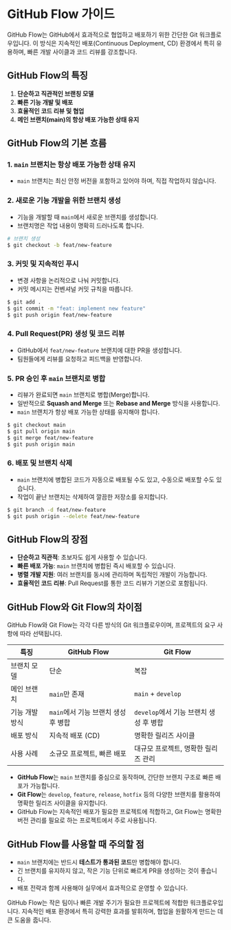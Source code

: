 # GitHub Flow 가이드

GitHub Flow는 GitHub에서 효과적으로 협업하고 배포하기 위한 간단한 Git 워크플로우입니다. 이 방식은 지속적인 배포(Continuous Deployment, CD) 환경에서 특히 유용하며, 빠른 개발 사이클과 코드 리뷰를 강조합니다.

## GitHub Flow의 특징

1. **단순하고 직관적인 브랜칭 모델**
2. **빠른 기능 개발 및 배포**
3. **효율적인 코드 리뷰 및 협업**
4. **메인 브랜치(main)의 항상 배포 가능한 상태 유지**

## GitHub Flow의 기본 흐름

### 1. `main` 브랜치는 항상 배포 가능한 상태 유지

- `main` 브랜치는 최신 안정 버전을 포함하고 있어야 하며, 직접 작업하지 않습니다.

### 2. 새로운 기능 개발을 위한 브랜치 생성

- 기능을 개발할 때 `main`에서 새로운 브랜치를 생성합니다.
- 브랜치명은 작업 내용이 명확히 드러나도록 합니다.

```sh
# 브랜치 생성
$ git checkout -b feat/new-feature
```

### 3. 커밋 및 지속적인 푸시

- 변경 사항을 논리적으로 나눠 커밋합니다.
- 커밋 메시지는 컨벤셔널 커밋 규칙을 따릅니다.

```sh
$ git add .
$ git commit -m "feat: implement new feature"
$ git push origin feat/new-feature
```

### 4. Pull Request(PR) 생성 및 코드 리뷰

- GitHub에서 `feat/new-feature` 브랜치에 대한 PR을 생성합니다.
- 팀원들에게 리뷰를 요청하고 피드백을 반영합니다.

### 5. PR 승인 후 `main` 브랜치로 병합

- 리뷰가 완료되면 `main` 브랜치로 병합(Merge)합니다.
- 일반적으로 **Squash and Merge** 또는 **Rebase and Merge** 방식을 사용합니다.
- `main` 브랜치가 항상 배포 가능한 상태를 유지해야 합니다.

```sh
$ git checkout main
$ git pull origin main
$ git merge feat/new-feature
$ git push origin main
```

### 6. 배포 및 브랜치 삭제

- `main` 브랜치에 병합된 코드가 자동으로 배포될 수도 있고, 수동으로 배포할 수도 있습니다.
- 작업이 끝난 브랜치는 삭제하여 깔끔한 저장소를 유지합니다.

```sh
$ git branch -d feat/new-feature
$ git push origin --delete feat/new-feature
```

## GitHub Flow의 장점

- **단순하고 직관적**: 초보자도 쉽게 사용할 수 있습니다.
- **빠른 배포 가능**: `main` 브랜치에 병합된 즉시 배포할 수 있습니다.
- **병렬 개발 지원**: 여러 브랜치를 동시에 관리하며 독립적인 개발이 가능합니다.
- **효율적인 코드 리뷰**: Pull Request를 통한 코드 리뷰가 기본으로 포함됩니다.

## GitHub Flow와 Git Flow의 차이점

GitHub Flow와 Git Flow는 각각 다른 방식의 Git 워크플로우이며, 프로젝트의 요구 사항에 따라 선택됩니다.

| 특징           | GitHub Flow                         | Git Flow                               |
| -------------- | ----------------------------------- | -------------------------------------- |
| 브랜치 모델    | 단순                                | 복잡                                   |
| 메인 브랜치    | `main`만 존재                       | `main` + `develop`                     |
| 기능 개발 방식 | `main`에서 기능 브랜치 생성 후 병합 | `develop`에서 기능 브랜치 생성 후 병합 |
| 배포 방식      | 지속적 배포 (CD)                    | 명확한 릴리즈 사이클                   |
| 사용 사례      | 소규모 프로젝트, 빠른 배포          | 대규모 프로젝트, 명확한 릴리즈 관리    |

- **GitHub Flow**는 `main` 브랜치를 중심으로 동작하며, 간단한 브랜치 구조로 빠른 배포가 가능합니다.
- **Git Flow**는 `develop`, `feature`, `release`, `hotfix` 등의 다양한 브랜치를 활용하여 명확한 릴리즈 사이클을 유지합니다.
- GitHub Flow는 지속적인 배포가 필요한 프로젝트에 적합하고, Git Flow는 명확한 버전 관리를 필요로 하는 프로젝트에서 주로 사용됩니다.

## GitHub Flow를 사용할 때 주의할 점

- `main` 브랜치에는 반드시 **테스트가 통과된 코드**만 병합해야 합니다.
- 긴 브랜치를 유지하지 않고, 작은 기능 단위로 빠르게 PR을 생성하는 것이 좋습니다.
- 배포 전략과 함께 사용해야 실무에서 효과적으로 운영할 수 있습니다.

GitHub Flow는 작은 팀이나 빠른 개발 주기가 필요한 프로젝트에 적합한 워크플로우입니다. 지속적인 배포 환경에서 특히 강력한 효과를 발휘하며, 협업을 원활하게 만드는 데 큰 도움을 줍니다.
